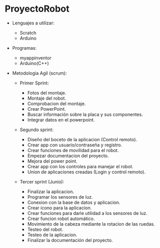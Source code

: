 # ProyectoRobot
- Lenguajes a utilizar:

  - Scratch
  - Arduino

- Programas:

  - myappinventor
  - Arduino(C++)

- Metodologia Agil (scrum):

  - Primer Sprint:

    - Fotos del montaje.
    - Montaje del robot.
    - Comprobacion del montaje.
    - Crear PowerPoint.
    - Buscar información sobre la placa y sus componentes.
    - Integrar datos en el powerpoint.

  - Segundo sprint:

    - Diseño del boceto de la aplicacion (Control remoto).
    - Crear app con usuario/contraseña y registro.
    - Crear funciones de movilidad para el robot.
    - Empezar documentacion del proyecto.
    - Mejora del power point.
    - Crear app con los controles para manejar el robot.
    - Union de aplicaciones creadas (Login y control remoto).

  - Tercer sprint (Junio):

    - Finalizar la aplicacion.
    - Programar los sensores de luz.
    - Conexion con la base de datos y aplicacion.
    - Crear icono para la aplicacion.
    - Crear funciones para darle utilidad a los sensores de luz.
    - Crear funcion robot automático.
    - Movimiento de la cabeza mediante la rotacion de las ruedas.
    - Testeo del robot.
    - Testeo de la aplicacion.
    - Finalizar la documentación del proyecto.
